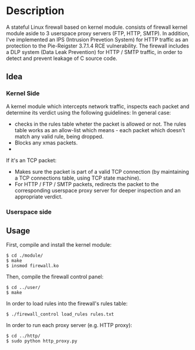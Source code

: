 # Description

A stateful Linux firewall based on kernel module. consists of firewall kernel module aside to 3 userspace proxy servers (FTP, HTTP, SMTP).
In addition, I've implemented an IPS (Intrusion Prevetion System) for HTTP traffic as an protection to the Pie-Reigster 3.7.1.4 RCE vulnerability.
The firewall includes a DLP system (Data Leak Prevention) for HTTP / SMTP traffic, in order to detect and prevent leakage of C source code.


## Idea

### Kernel Side

A kernel module which intercepts network traffic, inspects each packet and determine its verdict using the following guidelines:
In general case:
* checks in the rules table wheter the packet is allowed or not. The rules table works as an allow-list which means - each packet which doesn't match any valid rule, being dropped.
* Blocks any xmas packets.
* 
If it's an TCP packet:
* Makes sure the packet is part of a valid TCP connection (by maintaining a TCP connections table, using TCP state machine).
* For HTTP / FTP / SMTP packets, redirects the packet to the corresponding userspace proxy server for deeper inspection and an appropriate verdict.

### Userspace side


## Usage

First, compile and install the kernel module:
```
$ cd ./module/
$ make						
$ insmod firewall.ko
```

Then, compile the firewall control panel:
```
$ cd ../user/				
$ make						
```

In order to load rules into the firewall's rules table:
```
$ ./firewall_control load_rules rules.txt
```

In order to run each proxy server (e.g. HTTP proxy):
```
$ cd ../http/
$ sudo python http_proxy.py
```

